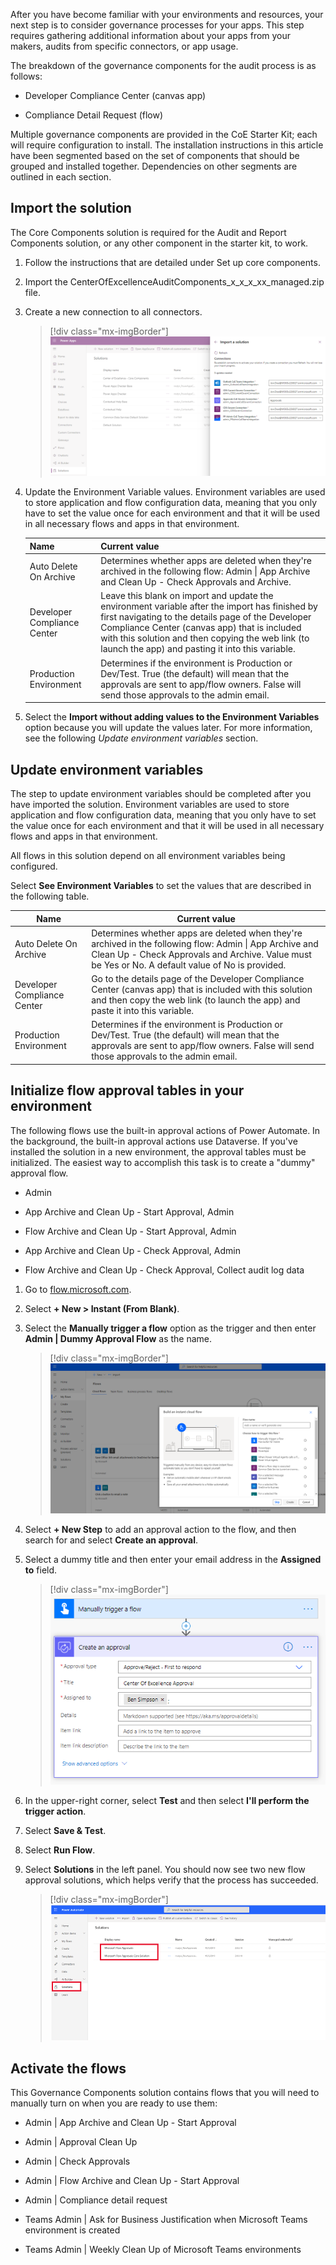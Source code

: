 After you have become familiar with your environments and resources, your next step is to consider governance processes for your apps. This step requires gathering additional information about your apps from your makers, audits from specific connectors, or app usage.

The breakdown of the governance components for the audit process is as follows:

-   Developer Compliance Center (canvas app)

-   Compliance Detail Request (flow)

Multiple governance components are provided in the CoE Starter Kit; each will require configuration to install. The installation instructions in this article have been segmented based on the set of components that should be grouped and installed together. Dependencies on other segments are outlined in each section.

## Import the solution

The Core Components solution is required for the Audit and Report Components solution, or any other component in the starter kit, to work.

1.  Follow the instructions that are detailed under Set up core components.

1.  Import the CenterOfExcellenceAuditComponents_x_x_x_xx_managed.zip file.

1.  Create a new connection to all connectors.

	> [!div class="mx-imgBorder"]
	> [![Import Center of Excellence audit components.](../media/import-audit-components-ss.png)](../media/import-audit-components-ss.png#lightbox)

1.  Update the Environment Variable values. Environment variables are used to store application and flow configuration data, meaning that you only have to set the value once for each environment and that it will be used in all necessary flows and apps in that environment.

	|     Name                             |     Current value                                                                                                                                                                                                                                                                                          |
	|--------------------------------------|------------------------------------------------------------------------------------------------------------------------------------------------------------------------------------------------------------------------------------------------------------------------------------------------------------|
	|     Auto Delete   On Archive         |     Determines   whether apps are deleted when they're archived in the following flow: Admin \| App Archive and Clean Up - Check Approvals and Archive.                                                                                                                                                  |
	|     Developer   Compliance Center    |     Leave this   blank on import and update the environment variable after the import has   finished by first navigating to the details page of the Developer Compliance   Center (canvas app) that is included with this solution and then copying the web link (to   launch the app) and pasting it into this variable.    |
	|     Production   Environment         |     Determines if   the environment is Production or Dev/Test. True (the default) will mean that   the approvals are sent to app/flow owners. False will send those approvals to   the admin email.                                                                                                        |

1.  Select the **Import without adding values to the Environment Variables** option because you will update the values later. For more information, see the following *Update environment variables* section.

Update environment variables
----------------------------

The step to update environment variables should be completed after you have imported the solution. Environment variables are used to store application and flow configuration data, meaning that you only have to set the value once for each environment and that it will be used in all necessary flows and apps in that environment.

All flows in this solution depend on all environment variables being configured.

Select **See Environment Variables** to set the values that are described in the following table.

|     Name                             |     Current value                                                                                                                                                                                                              |
|--------------------------------------|--------------------------------------------------------------------------------------------------------------------------------------------------------------------------------------------------------------------------------|
|     Auto Delete   On Archive         |     Determines   whether apps are deleted when they're archived in the following flow: Admin \| App Archive and Clean Up - Check Approvals and Archive.     Value must be   Yes or No. A default value of No is provided.    |
|     Developer   Compliance Center    |     Go to   the details page of the Developer Compliance Center (canvas app) that is included   with this solution and then copy the web link (to launch the app) and paste it   into this variable.                                  |
|     Production Environment           |     Determines if   the environment is Production or Dev/Test. True (the default) will mean that   the approvals are sent to app/flow owners. False will send those approvals to   the admin email.                            |

## Initialize flow approval tables in your environment

The following flows use the built-in approval actions of Power Automate. In the background, the built-in approval actions use Dataverse. If you've installed the solution in a new environment, the approval tables must be initialized. The easiest way to accomplish this task is to create a "dummy" approval flow.

-   Admin

-   App Archive and Clean Up - Start Approval, Admin

-   Flow Archive and Clean Up - Start Approval, Admin

-   App Archive and Clean Up - Check Approval, Admin

-   Flow Archive and Clean Up - Check Approval, Collect audit log data

1.  Go to [flow.microsoft.com](https://flow.microsoft.com/?azure-portal=true).

1.  Select **+ New > Instant (From Blank)**.

1.  Select the **Manually trigger a flow** option as the trigger and then enter **Admin | Dummy Approval Flow** as the name.

	> [!div class="mx-imgBorder"]
	> [![Select Manually trigger a flow and then enter Admin and Dummy Approval Flow as the name.](../media/initial-flow-approval-tables-environment-ss.png)](../media/initial-flow-approval-tables-environment-ss.png#lightbox)

1.  Select **+ New Step** to add an approval action to the flow, and then search for and select **Create an approval**.

1.  Select a dummy title and then enter your email address in the **Assigned to** field.

	> [!div class="mx-imgBorder"]
	> [![Initialize the flow approval tables process.](../media/initialize-flow-approval-tables-ss.png)](../media/initialize-flow-approval-tables-ss.png#lightbox)

1.  In the upper-right corner, select **Test** and then select **I'll perform the trigger action**.

1.  Select **Save & Test**.

1.  Select **Run Flow**.

1.  Select **Solutions** in the left panel. You should now see two new flow approval solutions, which helps verify that the process has succeeded.

    > [!div class="mx-imgBorder"]
	> [![Two new flow approvals.](../media/two-flow-approvals-ssm.png)](../media/two-flow-approvals-ssm.png#lightbox)

## Activate the flows

This Governance Components solution contains flows that you will need to manually turn on when you are ready to use them:

-   Admin | App Archive and Clean Up - Start Approval

-   Admin | Approval Clean Up

-   Admin | Check Approvals

-   Admin | Flow Archive and Clean Up - Start Approval

-   Admin | Compliance detail request

-   Teams Admin | Ask for Business Justification when Microsoft Teams environment is created

-   Teams Admin | Weekly Clean Up of Microsoft Teams environments

